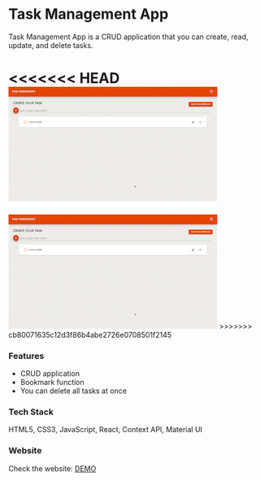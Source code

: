 # Task Management App

Task Management App is a CRUD application that you can create, read, update, and delete tasks.

<<<<<<< HEAD
<img src="public/images/taskManagement.gif" />
=======
<img src="public/images/taskManagement.gif">
>>>>>>> cb80071635c12d3f86b4abe2726e0708501f2145

### Features

- CRUD application
- Bookmark function
- You can delete all tasks at once

### Tech Stack

HTML5, CSS3, JavaScript, React, Context API, Material UI

### Website

Check the website: [DEMO](https://task-management-phi.vercel.app/)
